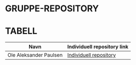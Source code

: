 # GRUPPE-REPOSITORY
# TABELL
| Navn | Individuell repository link |
|------|-----------------------------|
|Ole Aleksander Paulsen | [Individuell repository](https://github.com/OlePaulsen/IND-REPOSITORY) |